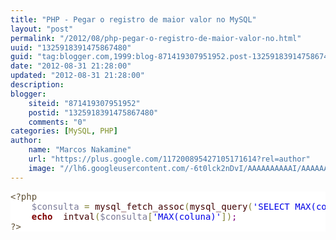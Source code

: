 ```yaml
---
title: "PHP - Pegar o registro de maior valor no MySQL"
layout: "post"
permalink: "/2012/08/php-pegar-o-registro-de-maior-valor-no.html"
uuid: "1325918391475867480"
guid: "tag:blogger.com,1999:blog-871419307951952.post-1325918391475867480"
date: "2012-08-31 21:28:00"
updated: "2012-08-31 21:28:00"
description: 
blogger:
    siteid: "871419307951952"
    postid: "1325918391475867480"
    comments: "0"
categories: [MySQL, PHP]
author: 
    name: "Marcos Nakamine"
    url: "https://plus.google.com/117200895427105171614?rel=author"
    image: "//lh6.googleusercontent.com/-6t0lck2nDvI/AAAAAAAAAAI/AAAAAAAAOBw/_9ON3AiIr48/s32-c/photo.jpg"
---
```


<div class="css-full-post-content js-full-post-content">
<pre style="background: #ffffff; color: black;"><span style="color: #5f5035;">&lt;?php</span><span style="color: black;"></span><br /><span style="color: black;">&nbsp;&nbsp;&nbsp;&nbsp;</span><span style="color: #797997;">$consulta</span><span style="color: black;"> </span><span style="color: #808030;">=</span><span style="color: black;"> </span><span style="color: #400000;">mysql_fetch_assoc</span><span style="color: #808030;">(</span><span style="color: #400000;">mysql_query</span><span style="color: #808030;">(</span><span style="color: #0000e6;">'SELECT MAX(coluna) FROM tabela'</span><span style="color: #808030;">)</span><span style="color: #808030;">)</span><span style="color: purple;">;</span><span style="color: black;"></span><br /><span style="color: black;">&nbsp;&nbsp;&nbsp;&nbsp;</span><span style="color: maroon; font-weight: bold;">echo</span><span style="color: black;">  </span><span style="color: #400000;">intval</span><span style="color: #808030;">(</span><span style="color: #797997;">$consulta</span><span style="color: #808030;">[</span><span style="color: #0000e6;">'MAX(coluna)'</span><span style="color: #808030;">]</span><span style="color: #808030;">)</span><span style="color: purple;">;</span><span style="color: black;"></span><br /><span style="color: #5f5035;">?&gt;</span><br /></pre>
</div>